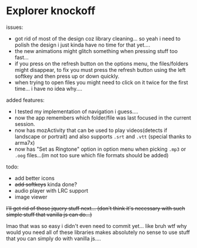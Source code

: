 Explorer knockoff
========

issues: 

 - got rid of most of the design coz library cleaning... so yeah i need to polish the design i just kinda have no time for that yet....
 - the new animations might glitch something when pressing stuff too fast...
 - if you press on the refresh button on the options menu, the files/folders might disappear, to fix you must press the refresh button using the left softkey and then press up or down quickly.
 - when trying to open files you might need to click on it twice for the first time... i have no idea why....

added features: 
 - I tested my implementation of navigation i guess....
 - now the app remembers which folder/file was last focused in the current session.
 - now has mozActivity that can be used to play videos(detects if landscape or portrait) and also supports `.srt` and `.vtt` (special thanks to arma7x)
 - now has "Set as Ringtone" option in option menu when picking `.mp3` or `.oog` files...(im not too sure which file formats should be added)

todo:
 - add better icons
 - ~~add softkeys~~ kinda done?
 - audio player with LRC support
 - image viewer

~~I'll get rid of those jquery stuff next... (don't think it's necessary with such simple stuff that vanilla js can do...)~~

lmao that was so easy i didn't even need to commit yet... like bruh wtf why would you need all of these libraries makes absolutely no sense to use stuff that you can simply do with vanilla js....